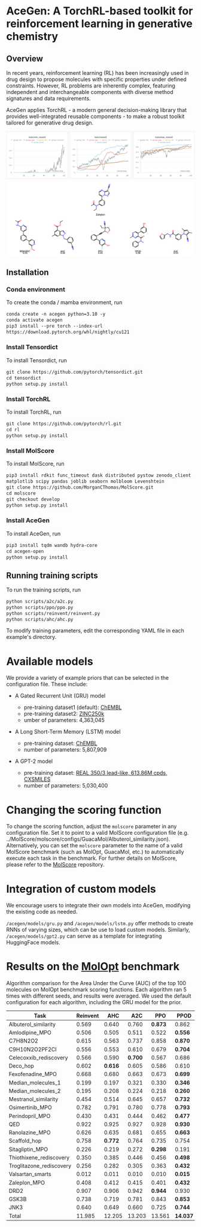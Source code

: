 # AceGen: A TorchRL-based toolkit for reinforcement learning in generative chemistry

## Overview

In recent years, reinforcement learning (RL) has been increasingly used in drug design to propose molecules with specific properties under defined constraints. However, RL problems are inherently complex, featuring independent and interchangeable components with diverse method signatures and data requirements.

AceGen applies TorchRL - a modern general decision-making library that provides well-integrated reusable components - to make a robust toolkit tailored for generative drug design.

![Alt Text](./acegen/images/train_zaleplon.png)
![Alt Text](./acegen/images/chem_zaleplon.png)

## Installation

### Conda environment

To create the conda / mamba environment, run

    conda create -n acegen python=3.10 -y
    conda activate acegen
    pip3 install --pre torch --index-url https://download.pytorch.org/whl/nightly/cu121
    
### Install Tensordict

To install Tensordict, run

    git clone https://github.com/pytorch/tensordict.git
    cd tensordict
    python setup.py install

### Install TorchRL

To install TorchRL, run

    git clone https://github.com/pytorch/rl.git
    cd rl
    python setup.py install

### Install MolScore

To install MolScore, run

    pip3 install rdkit func_timeout dask distributed pystow zenodo_client matplotlib scipy pandas joblib seaborn molbloom Levenshtein
    git clone https://github.com/MorganCThomas/MolScore.git
    cd molscore
    git checkout develop
    python setup.py install

### Install AceGen

To install AceGen, run

    pip3 install tqdm wandb hydra-core
    cd acegen-open
    python setup.py install


## Running training scripts

To run the training scripts, run

    python scripts/a2c/a2c.py
    python scripts/ppo/ppo.py
    python scripts/reinvent/reinvent.py
    python scripts/ahc/ahc.py

To modify training parameters, edit the corresponding YAML file in each example's directory.

# Available models

We provide a variety of example priors that can be selected in the configuration file. These include:

- A Gated Recurrent Unit (GRU) model
  - pre-training dataset1 (default): [ChEMBL](https://www.ebi.ac.uk/chembl/)
  - pre-training dataset2: [ZINC250k](https://github.com/wenhao-gao/mol_opt/blob/main/data/zinc.txt.gz)
  - umber of parameters: 4,363,045


- A Long Short-Term Memory (LSTM) model
  - pre-training dataset: [ChEMBL](https://www.ebi.ac.uk/chembl/)
  - number of parameters: 5,807,909
 

- A GPT-2 model
  - pre-training dataset: [REAL 350/3 lead-like, 613.86M cpds, CXSMILES](https://enamine.net/compound-collections/real-compounds/real-database-subsets)
  - number of parameters: 5,030,400

# Changing the scoring function

To change the scoring function, adjust the `molscore` parameter in any configuration file. Set it to point to a valid 
MolScore configuration file (e.g.  ../MolScore/molscore/configs/GuacaMol/Albuterol_similarity.json). 
Alternatively, you can set the `molscore` parameter to the name of a valid MolScore benchmark 
(such as MolOpt, GuacaMol, etc.) to automatically execute each task in the benchmark. For further details on MolScore, 
please refer to the [MolScore](https://github.com/MorganCThomas/MolScore) repository.

# Integration of custom models

We encourage users to integrate their own models into AceGen, modifying the existing code as needed.

`/acegen/models/gru.py` and `/acegen/models/lstm.py` offer methods to create RNNs of varying sizes, which can be use
to load custom models. Similarly, `/acegen/models/gpt2.py` can serve as a template for integrating HuggingFace models. 

# Results on the [MolOpt](https://arxiv.org/pdf/2206.12411.pdf) benchmark

Algorithm comparison for the Area Under the Curve (AUC) of the top 100 molecules on MolOpt benchmark scoring functions. 
Each algorithm ran 5 times with different seeds, and results were averaged. We used the default configuration for each algorithm, including the GRU model for the prior.

| Task                      | Reinvent | AHC   | A2C   | PPO   | PPOD  |
|---------------------------|----------|-------|-------|-------|-------|
| Albuterol_similarity      | 0.569    | 0.640 | 0.760 | **0.873** | 0.862 |
| Amlodipine_MPO            | 0.506    | 0.505 | 0.511 | 0.522 | **0.556** |
| C7H8N2O2                  | 0.615    | 0.563 | 0.737 | 0.858 | **0.870** |
| C9H10N2O2PF2Cl            | 0.556    | 0.553 | 0.610 | 0.679 | **0.704** |
| Celecoxxib_rediscovery    | 0.566    | 0.590 | **0.700** | 0.567 | 0.686 |
| Deco_hop                  | 0.602    | **0.616** | 0.605 | 0.586 | 0.610 |
| Fexofenadine_MPO          | 0.668    | 0.680 | 0.663 | 0.673 | **0.699** |
| Median_molecules_1        | 0.199    | 0.197 | 0.321 | 0.330 | **0.346** |
| Median_molecules_2        | 0.195    | 0.208 | 0.224 | 0.218 | **0.260** |
| Mestranol_similarity      | 0.454    | 0.514 | 0.645 | 0.657 | **0.732** |
| Osimertinib_MPO           | 0.782    | 0.791 | 0.780 | 0.778 | **0.793** |
| Perindopril_MPO           | 0.430    | 0.431 | 0.444 | 0.462 | **0.477** |
| QED                       | 0.922    | 0.925 | 0.927 | 0.928 | **0.930** |
| Ranolazine_MPO            | 0.626    | 0.635 | 0.681 | 0.655 | **0.663** |
| Scaffold_hop              | 0.758    | **0.772** | 0.764 | 0.735 | 0.754 |
| Sitagliptin_MPO           | 0.226    | 0.219 | 0.272 | **0.298** | 0.191 |
| Thiothixene_rediscovery   | 0.350    | 0.385 | 0.446 | 0.456 | **0.498** |
| Troglitazone_rediscovery  | 0.256    | 0.282 | 0.305 | 0.363 | **0.432** |
| Valsartan_smarts          | 0.012    | 0.011 | 0.010 | 0.010 | **0.015** |
| Zaleplon_MPO              | 0.408    | 0.412 | 0.415 | 0.401 | **0.432** |
| DRD2                      | 0.907    | 0.906 | 0.942 | **0.944** | 0.930 |
| GSK3B                     | 0.738    | 0.719 | 0.781 | 0.843 | **0.853** |
| JNK3                      | 0.640    | 0.649 | 0.660 | 0.725 | **0.744** |
| Total                     | 11.985   | 12.205| 13.203| 13.561| **14.037** |
